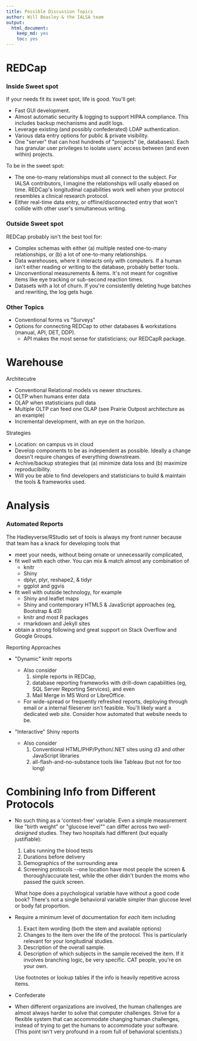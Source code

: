 ```yaml
---
title: Possible Discussion Topics
author: Will Beasley & the IALSA team
output:
  html_document:
    keep_md: yes
    toc: yes
---
```


REDCap
=================================================

### Inside Sweet spot
If your needs fit its sweet spot, life is good.  You'll get:

* Fast GUI development.
* Almost automatic security & logging to support HIPAA compliance.  This includes backup mechanisms and audit logs.
* Leverage existing (and possibly confederated) LDAP authentication.
* Various data entry options for public & private  visibility.
* One "server" that can host hundreds of "projects" (ie, databases).  Each has granular user privileges to isolate users' access between (and even within) projects.

To be in the sweet spot:

* The one-to-many relationships must all connect to the subject.  For IALSA contributors, I imagine the relationships will usally ebased on time.  REDCap's longitudinal capabilities work well when your protocol resembles a clinical research protocol.
* Either real-time data entry, or offline/disconnected entry that won't collide with other user's simultaneous writing.


### Outside Sweet spot
REDCap probably isn't the best tool for:

* Complex schemas with either (a) multiple nested one-to-many relationships, or (b) a lot of one-to-many relationships.
* Data warehouses, where it interacts only with computers.  If a human isn't either reading or writing to the database, probably better tools.
* Unconventional measurements & items.  It's not meant for cognitive items like eye tracking or sub-second reaction times.
* Datasets with a lot of churn.  If you're consistently deleting huge batches and rewriting, the log gets huge.

### Other Topics
* Conventional forms vs "Surveys"
* Options for connecting REDCap to other databases & workstations (manual, API, DET, DDP).
    * API makes the most sense for statisticians; our REDCapR package.

Warehouse 
=================================================
Architecutre

* Conventional Relational models vs newer structures.
* OLTP when humans enter data
* OLAP when statisticians pull data
* Multiple OLTP can feed one OLAP (see Prairie Outpost architecture as an example)
* Incremental development, with an eye on the horizon.

Strategies

* Location: on campus vs in cloud
* Develop components to be as independent as possible.  Ideally a change doesn't require changes of everything downstream.
* Archive/backup strategies that (a) minimize data loss and (b) maximize reproducibility.
* Will you be able to find developers and statisticians to build & maintain the tools & frameworks used.

Analysis
=================================================

### Automated Reports
The Hadleyverse/RStudio set of tools is always my front runner because that team has a knack for developing tools that

* meet your needs, without being ornate or unnecessarily complicated,
* fit well with each other.  You can mix & match almost any combination of
    * knitr
    * Shiny
    * dplyr, plyr, reshape2, & tidyr
    * ggplot and ggvis
* fit well with outside technology, for example
    * Shiny and leaflet maps
    * Shiny and contemporary HTML5 & JavaScript approaches (eg, Bootstrap & d3)
    * knitr and most R packages
    * rmarkdown and Jekyll sites
* obtain a strong following and great support on Stack Overflow and Google Groups.

Reporting Approaches

* "Dynamic" knitr reports 
    * Also consider        
        1. simple reports in REDCap, 
        2. database reporting frameworks with drill-down capabilities (eg, SQL Server Reporting Services), and even 
        3. Mail Merge in MS Word or LibreOffice.
    * For wide-spread or frequently refreshed reports, deploying through email or a internal fileserver isn't feasible.  You'll likely want a dedicated web site.  Consider how automated that website needs to be.

* "Interactive" Shiny reports
    * Also consider 
        1. Conventional HTML/PHP/Python/.NET sites using d3 and other JavaScript libraries
        2. all-flash-and-no-substance tools like Tableau (but not for too long)

Combining Info from Different Protocols
=================================================
* No such thing as a 'context-free' variable.  Even a simple measurement like "birth weight" or "glucose level"" can differ across two *well-designed* studies.  They two hospitals had different (but equally justifiable):
    1. Labs running the blood tests
    2. Durations before delivery
    3. Demographics of the surrounding area
    4. Screening protocols --one location have most people the screen & thorough/accurate test, while the other didn't burden the moms who passed the quick screen.
    
    What hope does a psychological variable have without a good code book?  There's not a single behavioral variable simpler than glucose level or body fat proportion.
    
* Require a minimum level of documentation for *each* item including
    1. Exact item wording (both the stem and available options)
    2. Changes to the item over the life of the protocol.  This is particularly relevant for your longitudinal studies.
    3. Description of the overall sample.
    4. Description of which subjects in the sample received the item.  If it involves branching logic, be very specific.  CAT people, you're on your own. 
    
    Use footnotes or lookup tables if the info is heavily repetitive across items.  
    
    
* Confederate

* When different organizations are involved, the human challenges are almost always harder to solve that computer challenges.  Strive for a flexible system that can accommodate changing human challenges, instead of trying to get the humans to accommodate your software.  (This point isn't very profound in a room full of behavioral scientists.)


